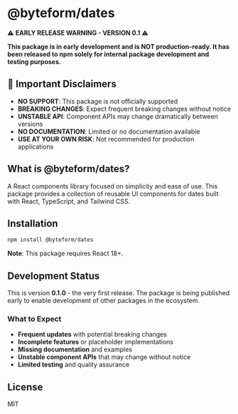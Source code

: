 # @byteform/dates

⚠️ **EARLY RELEASE WARNING - VERSION 0.1** ⚠️

**This package is in early development and is NOT production-ready. It has been released to npm solely for internal package development and testing purposes.**

## 🚨 Important Disclaimers

-   **NO SUPPORT**: This package is not officially supported
-   **BREAKING CHANGES**: Expect frequent breaking changes without notice
-   **UNSTABLE API**: Component APIs may change dramatically between versions
-   **NO DOCUMENTATION**: Limited or no documentation available
-   **USE AT YOUR OWN RISK**: Not recommended for production applications

## What is @byteform/dates?

A React components library focused on simplicity and ease of use. This package provides a collection of reusable UI components for dates built with React, TypeScript, and Tailwind CSS.

## Installation

```bash
npm install @byteform/dates
```

**Note**: This package requires React 18+.

## Development Status

This is version **0.1.0** - the very first release. The package is being published early to enable development of other packages in the ecosystem.

### What to Expect

-   **Frequent updates** with potential breaking changes
-   **Incomplete features** or placeholder implementations
-   **Missing documentation** and examples
-   **Unstable component APIs** that may change without notice
-   **Limited testing** and quality assurance

## License

MIT
